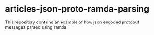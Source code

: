 # articles-json-proto-ramda-parsing
This repository contains an example of how json encoded protobuf messages parsed using ramda
